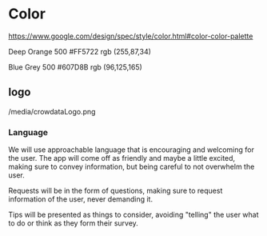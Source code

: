 # Color

https://www.google.com/design/spec/style/color.html#color-color-palette

Deep Orange
500 #FF5722
rgb (255,87,34)

Blue Grey
500 #607D8B
rgb (96,125,165)


## logo
/media/crowdataLogo.png


### Language

We will use approachable language that is encouraging and welcoming for the user.
The app will come off as friendly and maybe a little excited, making sure to convey
information, but being careful to not overwhelm the user.

Requests will be in the form of questions, making sure to request information of the user,
never demanding it.

Tips will be presented as things to consider, avoiding "telling" the user what to do or
think as they form their survey.
